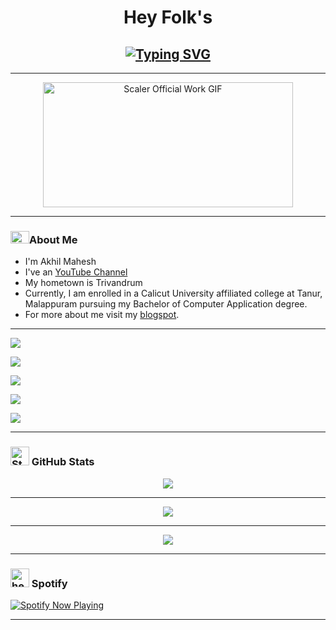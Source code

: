 <!-- Readme.md created by @Akhil-Mahesh -->
<center>
<h1>Hey Folk's</h1>

<!-- Typing SVG -->

<h2 align="center"><a href="https://git.io/typing-svg"><img src="https://readme-typing-svg.herokuapp.com?font=IM+Fell+English+SC&size=24&pause=1000&width=435&lines=Welcome+to+my+git." alt="Typing SVG" /></a></h2>

---

<!-- Gif -->

<img src="https://media.giphy.com/media/PI3QGKFN6XZUCMMqJm/giphy.gif" alt="Scaler Official Work GIF" width="400" height="200"/>
</center>

---

<!-- About Me Section -->

<h3 align="left">
<img src="https://media.giphy.com/media/3HE6QKdb3jLDLZJME1/giphy.gif" alt="About Me Gif" width="30" height="20">About Me</h3>

<ul>
    <li>I'm Akhil Mahesh</li>
    <li>I've an <a href="https://www.youtube.com/@AlonePhilic">YouTube Channel</a></li>
    <li>My hometown is Trivandrum</li>
    <li>Currently, I am enrolled in a Calicut University affiliated college at Tanur, Malappuram pursuing my Bachelor of Computer Application degree.</li>
    <li>For more about me visit my <a href="https://itzmeakhilmahesh.blogspot.com/2023/04/my-profile.html?m=1">blogspot</a>.</li>
</ul>

---

<!-- Buttons Section -->

<p align="left">

<!-- YouTube Button -->

<a href="https://www.youtube.com/AlonePhilic"><img src="https://img.shields.io/badge/YouTube-AlonePhilic-red?style=flat-square&logo=youtube"></a>

<!-- Instagram Button -->

<a href="https://instagram.com/alone.philic"><img src="https://img.shields.io/badge/Instagram-alone.philic-pink?style=flat-square&logo=instagram"></a>

<!-- Instagram Button -->

<a href="https://instagram.com/akhi_akxu"><img src="https://img.shields.io/badge/Instagram-akhi__akxu-orange?style=flat-square&logo=instagram"></a>

<!-- Blogspot Button -->

<a href="https://itzmeakhilmahesh.blogspot.com/"><img src="https://img.shields.io/badge/Blogspot-ItzmeAkhilMahesh-orange?style=flat-square&logo=blogger"></a>

<!-- Mail Button -->

<a href="mailto:akhilmahesh012@gmail.com"><img src="https://img.shields.io/badge/Mail-akhilmahesh012%40gmail.com-blue?style=flat-square&logo=gmail"></a> 
</p>

---

<!-- GitHub Stats -->

<h3 align="left">
<img src="https://media.giphy.com/media/dxn6fRlTIShoeBr69N/giphy.gif" alt="Stats Gif" width="30" height="30"> GitHub Stats</h3>

<div align="center">  
    
<!-- GitHub Streak -->
    
<img src="https://github-readme-streak-stats.herokuapp.com?user=Akhil-Mahesh&theme=black-ice&hide_border=true&stroke=00FF00&background=000000&ring=00FF00&fire=00FF00&currStreakNum=00FF00"/>
      
<hr> 

<!-- GitHub Stats -->
    
<img src="https://github-readme-stats.vercel.app/api?username=Akhil-Mahesh&theme=black-ice&show_icons=true&hide_border=true&icon_color=00FF00&text_color=00FF00&bg_color=000000"/>
      
<hr> 

<!-- Git Used Langs -->
    
<img src="https://github-readme-stats.vercel.app/api/top-langs/?username=Akhil-Mahesh&layout=compact&theme=dark&title_color=ffffff&text_color=ffffff&bg_color=000000&langs_count=10" /> 
   
</div>

---

<!-- Spotify Section -->

<h3 align="left">
<img src="https://media.giphy.com/media/tqfS3mgQU28ko/giphy.gif" alt="headphones-spongebob-squarepants" width="30" height="30"> Spotify</h3>

<a href="https://spotify-github-profile.vercel.app/api/view.svg?uid=31gvkj7oelt5axfiwpjew4l6gcwi&redirect=true"> 
  
<img src="https://spotify-github-profile.vercel.app/api/view.svg?uid=31gvkj7oelt5axfiwpjew4l6gcwi&cover_image=true&theme=novatorem&show_offline=false&background_color=121212&interchange=true&bar_color=0000ff&bar_color_cover=false" alt="Spotify Now Playing" /> 
  
</a>
 
---

<!-- Conclusion -->
<!-- Last edited: 29/04/2023 -->
<!-- Older Version Readme codes in repo go check it out -->
<!-- Don't forget to give a star. -->